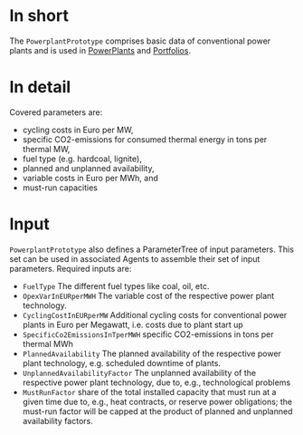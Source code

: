 # In short

The `PowerplantPrototype` comprises basic data of conventional power plants and is used in [PowerPlants](./PowerPlant) and [Portfolios](./Portfolio).

# In detail

Covered parameters are:

- cycling costs in Euro per MW,
- specific CO2-emissions for consumed thermal energy in tons per thermal MW,
- fuel type (e.g. hardcoal, lignite),
- planned and unplanned availability,
- variable costs in Euro per MWh, and
- must-run capacities

# Input

`PowerplantPrototype` also defines a ParameterTree of input parameters.
This set can be used in associated Agents to assemble their set of input parameters. Required inputs are:

- `FuelType` The different fuel types like coal, oil, etc.
- `OpexVarInEURperMWH` The variable cost of the respective power plant technology.
- `CyclingCostInEURperMW` Additional cycling costs for conventional power plants in Euro per Megawatt, i.e. costs due to plant start up
- `SpecificCo2EmissionsInTperMWH` specific CO2-emissions in tons per thermal MWh
- `PlannedAvailability` The planned availability of the respective power plant technology, e.g. scheduled downtime of plants.
- `UnplannedAvailabilityFactor` The unplanned availability of the respective power plant technology, due to, e.g., technological problems
- `MustRunFactor` share of the total installed capacity that must run at a given time due to, e.g., heat contracts, or reserve power obligations; the must-run factor will be capped at the product of planned and unplanned availability factors.  
